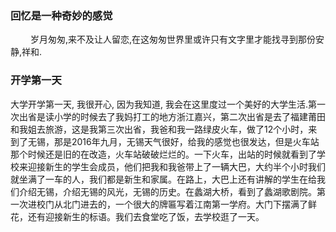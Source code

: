 ### 回忆是一种奇妙的感觉
&emsp; &emsp;岁月匆匆,来不及让人留恋,在这匆匆世界里或许只有文字里才能找寻到那份安静,祥和.

### 开学第一天
大学开学第一天, 我很开心, 因为我知道, 我会在这里度过一个美好的大学生活.第一次出省是读小学的时候去了我妈打工的地方浙江嘉兴，第二次出省是去了福建莆田和我姐去旅游，这是我第三次出省，我爸和我一路绿皮火车，做了12个小时，来到了无锡，那是2016年九月，无锡天气很好，给我的感觉也很发达，但是火车站那个时候还是旧的在改造，火车站破破烂烂的。一下火车，出站的时候就看到了学校来迎接新生的学生会成员，他们把我和我爸带上了一辆大巴，大约半个小时我们就坐满了一车的人，我们都是新生和家属。在路上，大巴上还有讲解的学生在给我们介绍无锡，介绍无锡的风光，无锡的历史。在蠡湖大桥，看到了蠡湖歌剧院。第一次进校门从北门进去的，一个很大的牌匾写着江南第一学府。大门下摆满了鲜花，还有迎接新生的标语。我们去食堂吃了饭，去学校逛了一天。
